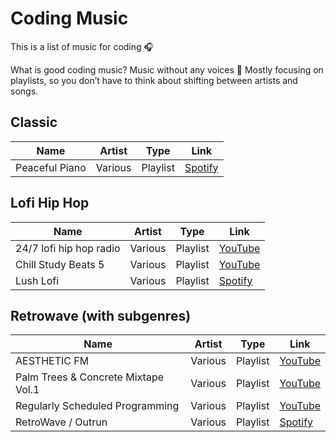 # Coding Music

This is a list of music for coding 🎧 

What is good coding music? Music without any voices 🎤 Mostly focusing on playlists, so you don’t have to think about shifting between artists and songs.

## Classic

| Name           | Artist  | Type     | Link                      |
|----------------|---------|----------|---------------------------|
| Peaceful Piano | Various | Playlist | [Spotify][peaceful-piano] |

[peaceful-piano]: https://open.spotify.com/user/spotify/playlist/37i9dQZF1DX4sWSpwq3LiO?si=2CrSEIzpQu-bKQKdEUxdaA 

## Lofi Hip Hop

| Name                    | Artist  | Type     | Link                   |
|-------------------------|---------|----------|------------------------|
| 24/7 lofi hip hop radio | Various | Playlist | [YouTube][lofi-24-7]   |
| Chill Study Beats 5     | Various | Playlist | [YouTube][chill-study] |
| Lush Lofi               | Various | Playlist | [Spotify][lush-lofi]   |

[lofi-24-7]: https://www.youtube.com/watch?v=5AEbq6X33A8
[chill-study]: https://www.youtube.com/watch?v=yUpl_HQrBnM
[lush-lofi]: https://open.spotify.com/user/spotify/playlist/37i9dQZF1DXc8kgYqQLMfH?si=bvFe73N9Tv6I4cchw7Z4nA

## Retrowave (with subgenres)

| Name                                | Artist  | Type     | Link                           |
|-------------------------------------|---------|----------|--------------------------------|
| AESTHETIC FM                        | Various | Playlist | [YouTube][aesthetic-fm]        |
| Palm Trees & Concrete Mixtape Vol.1 | Various | Playlist | [YouTube][palm-trees]          |
| Regularly Scheduled Programming     | Various | Playlist | [YouTube][regularly-scheduled] |
| RetroWave / Outrun                  | Various | Playlist | [Spotify][retrowave-outrun]    |

[aesthetic-fm]: https://www.youtube.com/watch?v=MKx71DQ7giE
[palm-trees]: https://www.youtube.com/watch?v=a9zvWR14KJQ
[regularly-scheduled]: https://www.youtube.com/watch?v=K1iS-_EQMGE
[retrowave-outrun]: https://open.spotify.com/user/spotify/playlist/37i9dQZF1DXdLEN7aqioXM?si=8qhLGy5rQSuAhQ3cgSFnwg 
